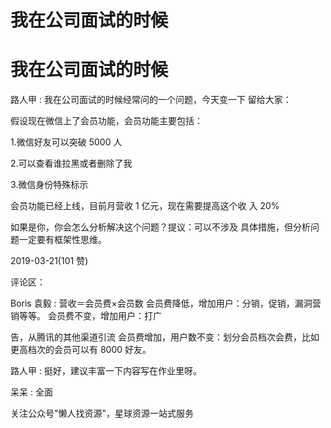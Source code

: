 # 我在公司面试的时候

# 我在公司面试的时候

路人甲 : 我在公司面试的时候经常问的一个问题，今天变一下 留给大家：

假设现在微信上了会员功能，会员功能主要包括：

1.微信好友可以突破 5000 人

2.可以查看谁拉黑或者删除了我

3.微信身份特殊标示

会员功能已经上线，目前月营收 1 亿元，现在需要提高这个收 入 20%

如果是你，你会怎么分析解决这个问题？提议：可以不涉及 具体措施，但分析问题一定要有框架性思维。

2019-03-21(101 赞)

评论区：

Boris 袁毅 : 营收＝会员费×会员数 会员费降低，增加用户：分销，促销，漏洞营销等等。 会员费不变，增加用户：打广

告，从腾讯的其他渠道引流 会员费增加，用户数不变：划分会员档次会费，比如更高档次的会员可以有 8000 好友。

路人甲 : 挺好，建议丰富一下内容写在作业里呀。

呆呆 : 全面

关注公众号"懒人找资源"，星球资源一站式服务